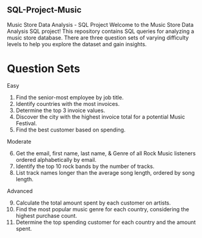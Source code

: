 ## SQL-Project-Music

Music Store Data Analysis - SQL Project
Welcome to the Music Store Data Analysis SQL project! This repository contains SQL queries for analyzing a music store database. There are three question sets of varying difficulty levels to help you explore the dataset and gain insights.

# Question Sets

Easy

1. Find the senior-most employee by job title.
2. Identify countries with the most invoices.
3. Determine the top 3 invoice values.
4. Discover the city with the highest invoice total for a potential Music Festival.
5. Find the best customer based on spending.

Moderate

6. Get the email, first name, last name, & Genre of all Rock Music listeners ordered alphabetically by email.
7. Identify the top 10 rock bands by the number of tracks.
8. List track names longer than the average song length, ordered by song length.

Advanced

9. Calculate the total amount spent by each customer on artists.
10. Find the most popular music genre for each country, considering the highest purchase count.
11. Determine the top spending customer for each country and the amount spent.
